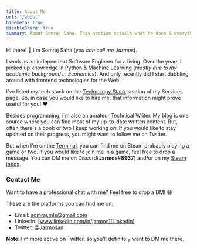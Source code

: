 ```yaml
---
title: About Me
url: "/about"
hidemeta: true
disableShare: true
summary: About Somraj Saha. This section details what he does & everything else you might want to know about him.
---
```

Hi there! :wave: I'm Somraj Saha (_you can call me Jarmos_).

I work as an independent Software Engineer for a living. Over the years I picked up knowledge in Python & Machine Learning (_mostly due to my academic background in Economics_). And only recently did I start dabbling around with frontend technologies for the Web.

I've listed my tech stack on the [Technology Stack](../services/#technology-stack) section of my Services page. So, in case you would like to hire me, that information might prove useful for you! :heart:

Besides programming, I'm also an amateur Technical Writer. My [blog](../blog/) is one source where you can find most of my up-to-date written content. But, often there's a book or two I keep working on. If you would like to stay updated on their progress, you might want to follow me on Twitter.

But when I'm on the [Terminal][Terminal Emulator], you can find me on Steam probably playing a game or two. If you would like to join me in a game, feel free to drop a message. You can DM me on Discord(**Jarmos#8937**) and/or on my [Steam inbox][Steam Profile].

### Contact Me

Want to have a professional chat with me? Feel free to drop a DM! :smile:

These are the platforms you can find me on:

- Email: somraj.mle@gmail.com
- Linkedin: [www.linkedin.com/in/jarmos][Linkedin]
- Twitter: [@Jarmosan][Twitter]

**Note**: I'm more active on Twitter, so you'll definitely want to DM me there.

<!-- Reference Links -->
[Newsletter]: https://jarmos.ck.page/newsletter
[Twitter]: https://twitter.com/Jarmosan
[Linkedin]: https://www.linkedin.com/in/jarmos
[Email]: mailto:somraj.mle@gmail.com
[Github]: https://github.com/Jarmos-san
[Blog Source Code]: https://github.com/Jarmos-san/blog
[Steam Profile]: https://steamcommunity.com/id/jarmos-san/
[Terminal Emulator]: https://en.wikipedia.org/wiki/Terminal_emulator
